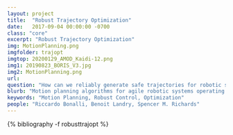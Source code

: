 ```yaml
---
layout: project
title:  "Robust Trajectory Optimization"
date:   2017-09-04 00:00:00 -0700
class: "core"
excerpt: "Robust Trajectory Optimization"
img: MotionPlanning.png
imgfolder: trajopt
imgtop: 20200129_AMOD_Kaidi-12.png
img1: 20190823_BORIS_V3.jpg
img2: MotionPlanning.png
url: 
question: "How can we reliably generate safe trajectories for robotic systems operating in uncertain environments?"
blurb: "Motion planning algorithms for agile robotic systems operating in uncertain environments, with application to self-driving cars, drones, and autonomous spacecraft. Emphasis is placed on real-time implementability (e.g., via massive parallelization on GPUs), on robustness (via techniques from robust model predictive control, convex optimization, and contraction theory), and on formal performance guarantees (via advanced mathematical and statistical tools)."
keywords: "Motion Planning, Robust Control, Optimization"
people: "Riccardo Bonalli, Benoit Landry, Spencer M. Richards"
---
```


<div class="project_bib">
{% bibliography -f robusttrajopt %}
</div>
